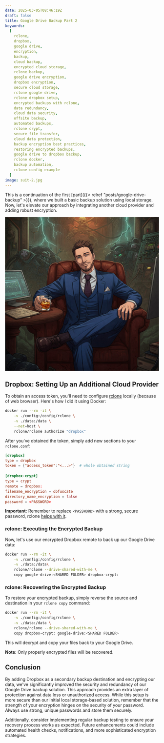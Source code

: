 ```yaml
---
date: 2025-03-05T08:46:19Z
draft: false
title: Google Drive Backup Part 2
keywords:
  [
    rclone,
    dropbox,
    google drive,
    encryption,
    backup,
    cloud backup,
    encrypted cloud storage,
    rclone backup,
    google drive encryption,
    dropbox encryption,
    secure cloud storage,
    rclone google drive,
    rclone dropbox setup,
    encrypted backups with rclone,
    data redundancy,
    cloud data security,
    offsite backup,
    automated backups,
    rclone crypt,
    secure file transfer,
    cloud data protection,
    backup encryption best practices,
    restoring encrypted backups,
    google drive to dropbox backup,
    rclone docker,
    backup automation,
    rclone config example
  ]
image: suit-2.jpg
---
```


This is a continuation of the first
[part]({{< relref "posts/google-drive-backup" >}}), where we built a basic
backup solution using local storage. Now, let's elevate our approach by
integrating another cloud provider and adding robust encryption.

![generate image in anime style where relaxed professional guy in blue suit sitting relaxed with wiskey](suit-2.jpg)

## Dropbox: Setting Up an Additional Cloud Provider

To obtain an access token, you'll need to configure
[rclone](https://rclone.org/remote_setup/) locally (because of web browser).
Here's how I did it using Docker:

```bash
docker run --rm -it \
    -v ./config:/config/rclone \
    -v ./data:/data \
    --net=host \
    rclone/rclone authorize "dropbox"
```

After you've obtained the token, simply add new sections to your `rclone.conf`:

```toml
[dropbox]
type = dropbox
token = {"access_token":"<...>"}  # whole obtained string

[dropbox-crypt]
type = crypt
remote = dropbox:
filename_encryption = obfuscate
directory_name_encryption = false
password = <PASSWORD>
```

**Important:** Remember to replace `<PASSWORD>` with a strong, secure password,
rclone [helps with it](https://rclone.org/crypt/#configuration).

### rclone: Executing the Encrypted Backup

Now, let's use our encrypted Dropbox remote to back up our Google Drive data:

```bash
docker run --rm -it \
    -v ./config:/config/rclone \
    -v ./data:/data\
    rclone/rclone --drive-shared-with-me \
    copy google-drive:<SHARED FOLDER> dropbox-crypt:
```

### rclone: Recovering the Encrypted Backup

To restore your encrypted backup, simply reverse the source and destination in
your `rclone copy` command:

```bash
docker run --rm -it \
    -v ./config:/config/rclone \
    -v ./data:/data \
    rclone/rclone --drive-shared-with-me \
    copy dropbox-crypt: google-drive:<SHARED FOLDER>
```

This will decrypt and copy your files back to your Google Drive.

**Note:** Only properly encrypted files will be recovered.

## Conclusion

By adding Dropbox as a secondary backup destination and encrypting our data,
we've significantly improved the security and redundancy of our Google Drive
backup solution. This approach provides an extra layer of protection against
data loss or unauthorized access. While this setup is more secure than our
initial local storage-based solution, remember that the strength of your
encryption hinges on the security of your password. Always use strong, unique
passwords and store them securely.

Additionally, consider implementing regular backup testing to ensure your
recovery process works as expected. Future enhancements could include automated
health checks, notifications, and more sophisticated encryption strategies.
